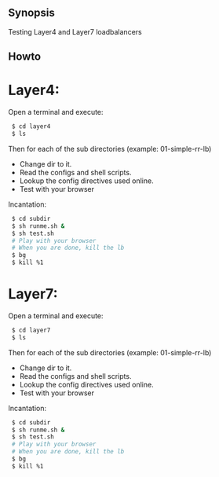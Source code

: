 Synopsis
--------
Testing Layer4 and Layer7 loadbalancers

Howto
-----
Layer4:
======

Open a terminal and execute:
```sh
 $ cd layer4
 $ ls
```

Then for each of the sub directories (example: 01-simple-rr-lb)
* Change dir to it.
* Read the configs and shell scripts.
* Lookup the config directives used online.
* Test with your browser

Incantation:
```sh
 $ cd subdir
 $ sh runme.sh &
 $ sh test.sh
 # Play with your browser
 # When you are done, kill the lb
 $ bg
 $ kill %1
```

 


Layer7:
======

Open a terminal and execute:
```sh
 $ cd layer7
 $ ls
```

Then for each of the sub directories (example: 01-simple-rr-lb)
* Change dir to it.
* Read the configs and shell scripts.
* Lookup the config directives used online.
* Test with your browser

Incantation:
```sh
 $ cd subdir
 $ sh runme.sh &
 $ sh test.sh
 # Play with your browser
 # When you are done, kill the lb
 $ bg
 $ kill %1
```
